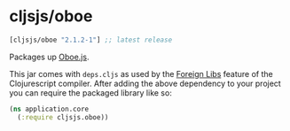 # cljsjs/oboe
```clojure
[cljsjs/oboe "2.1.2-1"] ;; latest release
```
Packages up [Oboe.js](http://oboejs.com/).

This jar comes with `deps.cljs` as used by the [Foreign Libs][flibs] feature
of the Clojurescript compiler. After adding the above dependency to your project
you can require the packaged library like so:

```clojure
(ns application.core
  (:require cljsjs.oboe))
```

[flibs]: https://github.com/clojure/clojurescript/wiki/Packaging-Foreign-Dependencies
